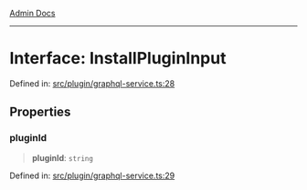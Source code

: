 [Admin Docs](/)

---

# Interface: InstallPluginInput

Defined in: [src/plugin/graphql-service.ts:28](https://github.com/PalisadoesFoundation/talawa-admin/blob/main/src/plugin/graphql-service.ts#L28)

## Properties

### pluginId

> **pluginId**: `string`

Defined in: [src/plugin/graphql-service.ts:29](https://github.com/PalisadoesFoundation/talawa-admin/blob/main/src/plugin/graphql-service.ts#L29)
